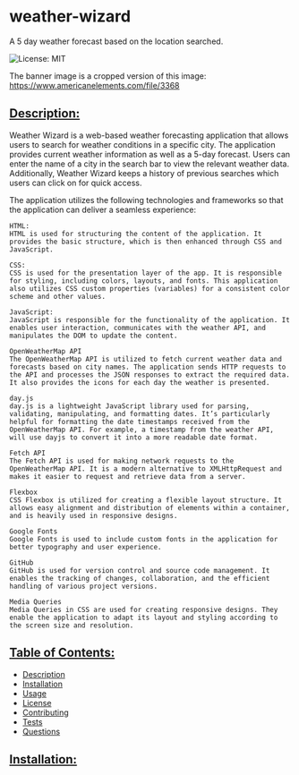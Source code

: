 # weather-wizard
A 5 day weather forecast based on the location searched. 

![License: MIT](https://img.shields.io/badge/License-MIT-blue.svg)

The banner image is a cropped version of this image: https://www.americanelements.com/file/3368 

## [Description:](#description)

Weather Wizard is a web-based weather forecasting application that allows users to search for weather conditions in a specific city. The application provides current weather information as well as a 5-day forecast. Users can enter the name of a city in the search bar to view the relevant weather data. Additionally, Weather Wizard keeps a history of previous searches which users can click on for quick access.

The application utilizes the following technologies and frameworks so that the application can deliver a seamless experience:

    HTML:
    HTML is used for structuring the content of the application. It provides the basic structure, which is then enhanced through CSS and JavaScript.

    CSS:
    CSS is used for the presentation layer of the app. It is responsible for styling, including colors, layouts, and fonts. This application also utilizes CSS custom properties (variables) for a consistent color scheme and other values.

    JavaScript:
    JavaScript is responsible for the functionality of the application. It enables user interaction, communicates with the weather API, and manipulates the DOM to update the content.

    OpenWeatherMap API
    The OpenWeatherMap API is utilized to fetch current weather data and forecasts based on city names. The application sends HTTP requests to the API and processes the JSON responses to extract the required data. It also provides the icons for each day the weather is presented.

    day.js
    day.js is a lightweight JavaScript library used for parsing, validating, manipulating, and formatting dates. It’s particularly helpful for formatting the date timestamps received from the OpenWeatherMap API. For example, a timestamp from the weather API, will use dayjs to convert it into a more readable date format.

    Fetch API
    The Fetch API is used for making network requests to the OpenWeatherMap API. It is a modern alternative to XMLHttpRequest and makes it easier to request and retrieve data from a server.

    Flexbox
    CSS Flexbox is utilized for creating a flexible layout structure. It allows easy alignment and distribution of elements within a container, and is heavily used in responsive designs.

    Google Fonts
    Google Fonts is used to include custom fonts in the application for better typography and user experience.

    GitHub
    GitHub is used for version control and source code management. It enables the tracking of changes, collaboration, and the efficient handling of various project versions.

    Media Queries
    Media Queries in CSS are used for creating responsive designs. They enable the application to adapt its layout and styling according to the screen size and resolution.

## [Table of Contents:](#table-of-contents:)
   
- [Description](#description)
- [Installation](#installation)
- [Usage](#usage)
- [License](#license)
- [Contributing](#contributing)
- [Tests](#tests)
- [Questions](#questions)
   
## [Installation:](#installation:)